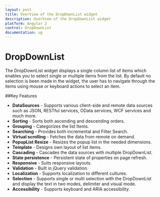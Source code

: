 ```yaml
---
layout: post
title: OverView of the DropDownList widget 
description: OverView of the DropDownList widget 
platform: Angular 2
control: DropDownList
documentation: ug
---
```

# DropDownList

The DropDownList widget displays a single column list of items which enables you to select single or multiple items from the list. By default no selection is been made in the widget, the user has to navigate through the items using mouse or keyboard actions to select an item.

##Key Features

* **DataSources** - Supports various client-side and remote data sources such as JSON, RESTful services, OData services, WCF services and much more. 
* **Sorting** - Sorts both ascending and descending orders. 
* **Grouping** - Categorizes the list Items. 
* **Searching** - Provides both incremental and Filter Search. 
* **Virtual scrolling** - Fetches the data from remote on demand. 
* **PopupList Resize** - Resizes the popup list in the needed dimensions. 
* **Template** - Designs own layout of list items. 
* **Cascading** - Cascades the data sources with multiple DropDownList. 
* **State persistence** -  Persistent state of properties on page refresh. 
* **Responsive** -  Suits responsive layouts. 
* **Validation** - Built in jQuery validation. 
* **Localization** - Supports localization to different cultures.
* **Selection** - Supports single or multi selection with the DropDownList and display the text in two modes, delimiter and visual mode.
* **Accessibility** - Supports keyboard and ARIA accessibility.